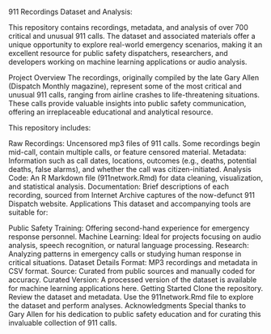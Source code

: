 911 Recordings Dataset and Analysis:

This repository contains recordings, metadata, and analysis of over 700 critical and unusual 911 calls. The dataset and associated materials offer a unique opportunity to explore real-world emergency scenarios, making it an excellent resource for public safety dispatchers, researchers, and developers working on machine learning applications or audio analysis.

Project Overview
The recordings, originally compiled by the late Gary Allen (Dispatch Monthly magazine), represent some of the most critical and unusual 911 calls, ranging from airline crashes to life-threatening situations. These calls provide valuable insights into public safety communication, offering an irreplaceable educational and analytical resource.

This repository includes:

Raw Recordings: Uncensored mp3 files of 911 calls. Some recordings begin mid-call, contain multiple calls, or feature censored material.
Metadata: Information such as call dates, locations, outcomes (e.g., deaths, potential deaths, false alarms), and whether the call was citizen-initiated.
Analysis Code: An R Markdown file (911network.Rmd) for data cleaning, visualization, and statistical analysis.
Documentation: Brief descriptions of each recording, sourced from Internet Archive captures of the now-defunct 911 Dispatch website.
Applications
This dataset and accompanying tools are suitable for:

Public Safety Training: Offering second-hand experience for emergency response personnel.
Machine Learning: Ideal for projects focusing on audio analysis, speech recognition, or natural language processing.
Research: Analyzing patterns in emergency calls or studying human response in critical situations.
Dataset Details
Format: MP3 recordings and metadata in CSV format.
Source: Curated from public sources and manually coded for accuracy.
Curated Version: A processed version of the dataset is available for machine learning applications here.
Getting Started
Clone the repository.
Review the dataset and metadata.
Use the 911network.Rmd file to explore the dataset and perform analyses.
Acknowledgments
Special thanks to Gary Allen for his dedication to public safety education and for curating this invaluable collection of 911 calls.
